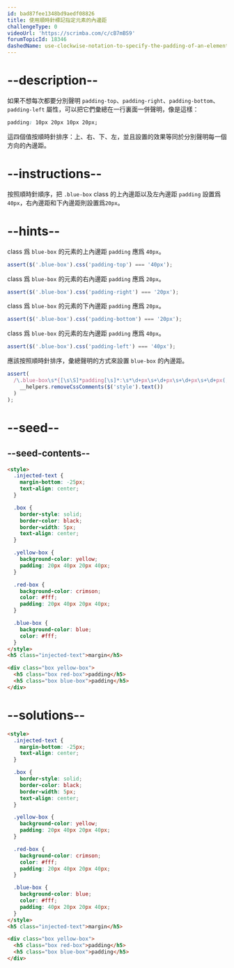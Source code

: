 ```yaml
---
id: bad87fee1348bd9aedf08826
title: 使用順時針標記指定元素的內邊距
challengeType: 0
videoUrl: 'https://scrimba.com/c/cB7mBS9'
forumTopicId: 18346
dashedName: use-clockwise-notation-to-specify-the-padding-of-an-element
---
```


# --description--

如果不想每次都要分別聲明 `padding-top`、`padding-right`、`padding-bottom`、`padding-left` 屬性，可以把它們彙總在一行裏面一併聲明，像是這樣：

```css
padding: 10px 20px 10px 20px;
```

這四個值按順時針排序：上、右、下、左，並且設置的效果等同於分別聲明每一個方向的內邊距。

# --instructions--

按照順時針順序，把 `.blue-box` class 的上內邊距以及左內邊距 `padding` 設置爲 `40px`，右內邊距和下內邊距則設置爲`20px`。

# --hints--

class 爲 `blue-box` 的元素的上內邊距 `padding` 應爲 `40px`。

```js
assert($('.blue-box').css('padding-top') === '40px');
```

class 爲 `blue-box` 的元素的右內邊距 `padding` 應爲 `20px`。

```js
assert($('.blue-box').css('padding-right') === '20px');
```

class 爲 `blue-box` 的元素的下內邊距 `padding` 應爲 `20px`。

```js
assert($('.blue-box').css('padding-bottom') === '20px');
```

class 爲 `blue-box` 的元素的左內邊距 `padding` 應爲 `40px`。

```js
assert($('.blue-box').css('padding-left') === '40px');
```

應該按照順時針排序，彙總聲明的方式來設置 `blue-box` 的內邊距。

```js
assert(
  /\.blue-box\s*{[\s\S]*padding[\s]*:\s*\d+px\s+\d+px\s+\d+px\s+\d+px(;\s*[^}]+\s*}|;?\s*})/.test(
    __helpers.removeCssComments($('style').text())
  )
);
```

# --seed--

## --seed-contents--

```html
<style>
  .injected-text {
    margin-bottom: -25px;
    text-align: center;
  }

  .box {
    border-style: solid;
    border-color: black;
    border-width: 5px;
    text-align: center;
  }

  .yellow-box {
    background-color: yellow;
    padding: 20px 40px 20px 40px;
  }

  .red-box {
    background-color: crimson;
    color: #fff;
    padding: 20px 40px 20px 40px;
  }

  .blue-box {
    background-color: blue;
    color: #fff;
  }
</style>
<h5 class="injected-text">margin</h5>

<div class="box yellow-box">
  <h5 class="box red-box">padding</h5>
  <h5 class="box blue-box">padding</h5>
</div>
```

# --solutions--

```html
<style>
  .injected-text {
    margin-bottom: -25px;
    text-align: center;
  }

  .box {
    border-style: solid;
    border-color: black;
    border-width: 5px;
    text-align: center;
  }

  .yellow-box {
    background-color: yellow;
    padding: 20px 40px 20px 40px;
  }

  .red-box {
    background-color: crimson;
    color: #fff;
    padding: 20px 40px 20px 40px;
  }

  .blue-box {
    background-color: blue;
    color: #fff;
    padding: 40px 20px 20px 40px;
  }
</style>
<h5 class="injected-text">margin</h5>

<div class="box yellow-box">
  <h5 class="box red-box">padding</h5>
  <h5 class="box blue-box">padding</h5>
</div>
```
